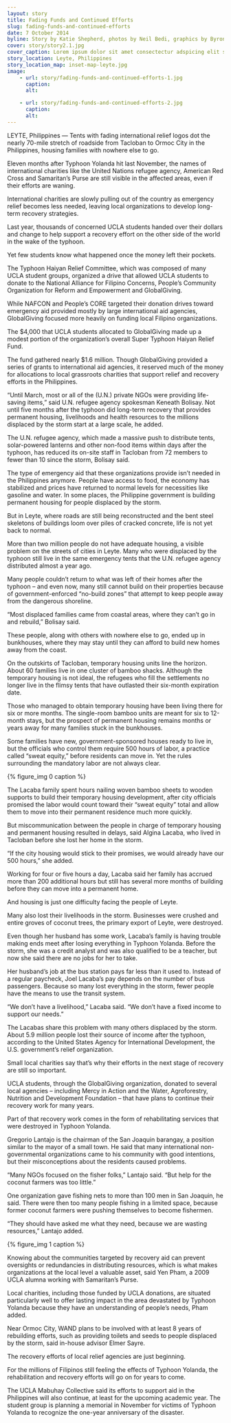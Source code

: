 ```yaml
---
layout: story
title: Fading Funds and Continued Efforts
slug: fading-funds-and-continued-efforts
date: 7 October 2014
byline: Story by Katie Shepherd, photos by Neil Bedi, graphics by Byron Lutz
cover: story/story2.1.jpg
cover_caption: Lorem ipsum dolor sit amet consectectur adspicing elit sed do eisumod.
story_location: Leyte, Philippines
story_location_map: inset-map-leyte.jpg
image:
    - url: story/fading-funds-and-continued-efforts-1.jpg
      caption:
      alt: 

    - url: story/fading-funds-and-continued-efforts-2.jpg
      caption:
      alt: 
---
```


LEYTE, Philippines — Tents with fading international relief logos dot the nearly 70-mile stretch of roadside from Tacloban to Ormoc City in the Philippines, housing families with nowhere else to go. 

Eleven months after Typhoon Yolanda hit last November, the names of international charities like the United Nations refugee agency, American Red Cross and Samaritan’s Purse are still visible in the affected areas, even if their efforts are waning.

International charities are slowly pulling out of the country as emergency relief becomes less needed, leaving local organizations to develop long-term recovery strategies. 

Last year, thousands of concerned UCLA students handed over their dollars and change to help support a recovery effort on the other side of the world in the wake of the typhoon. 

Yet few students know what happened once the money left their pockets. 

The Typhoon Haiyan Relief Committee, which was composed of many UCLA student groups, organized a drive that allowed UCLA students to donate to the National Alliance for Filipino Concerns, People’s Community Organization for Reform and Empowerment and GlobalGiving. 

While NAFCON and People’s CORE targeted their donation drives toward emergency aid provided mostly by large international aid agencies, GlobalGiving focused more heavily on funding local Filipino organizations. 

The $4,000 that UCLA students allocated to GlobalGiving made up a modest portion of the organization’s overall Super Typhoon Haiyan Relief Fund. 

The fund gathered nearly $1.6 million. Though GlobalGiving provided a series of grants to international aid agencies, it reserved much of the money for allocations to local grassroots charities that support relief and recovery efforts in the Philippines.

“Until March, most or all of the (U.N.) private NGOs were providing life-saving items,” said U.N. refugee agency spokesman Keneath Bolisay. Not until five months after the typhoon did long-term recovery that provides permanent housing, livelihoods and health resources to the millions displaced by the storm start at a large scale, he added.

The U.N. refugee agency, which made a massive push to distribute tents, solar-powered lanterns and other non-food items within days after the typhoon, has reduced its on-site staff in Tacloban from 72 members to fewer than 10 since the storm, Bolisay said. 

The type of emergency aid that these organizations provide isn’t needed in the Philippines anymore. People have access to food, the economy has stabilized and prices have returned to normal levels for necessities like gasoline and water. In some places, the Philippine government is building permanent housing for people displaced by the storm. 

But in Leyte, where roads are still being reconstructed and the bent steel skeletons of buildings loom over piles of cracked concrete, life is not yet back to normal.

More than two million people do not have adequate housing, a visible problem on the streets of cities in Leyte.  Many who were displaced by the typhoon still live in the same emergency tents that the U.N. refugee agency distributed almost a year ago. 

Many people couldn’t return to what was left of their homes after the typhoon – and even now, many still cannot build on their properties because of government-enforced “no-build zones” that attempt to keep people away from the dangerous shoreline.

“Most displaced families came from coastal areas, where they can’t go in and rebuild,” Bolisay said. 
 
These people, along with others with nowhere else to go, ended up in bunkhouses, where they may stay until they can afford to build new homes away from the coast.

On the outskirts of Tacloban, temporary housing units line the horizon. About 60 families live in one cluster of bamboo shacks. Although the temporary housing is not ideal, the refugees who fill the settlements no longer live in the flimsy tents that have outlasted their six-month expiration date.

Those who managed to obtain temporary housing have been living there for six or more months. The single-room bamboo units are meant for six to 12-month stays, but the prospect of permanent housing remains months or years away for many families stuck in the bunkhouses.

Some families have new, government-sponsored houses ready to live in, but the officials who control them require 500 hours of labor, a practice called “sweat equity,” before residents can move in. Yet the rules surrounding the mandatory labor are not always clear.

{% figure_img 0 caption %}

The Lacaba family spent hours nailing woven bamboo sheets to wooden supports to build their temporary housing development, after city officials promised the labor would count toward their “sweat equity” total and allow them to move into their permanent residence much more quickly. 

But miscommunication between the people in charge of temporary housing and permanent housing resulted in delays, said Algina Lacaba, who lived in Tacloban before she lost her home in the storm. 

“If the city housing would stick to their promises, we would already have our 500 hours,” she added. 

Working for four or five hours a day, Lacaba said her family has accrued more than 200 additional hours but still has several more months of building before they can move into a permanent home.

And housing is just one difficulty facing the people of Leyte. 

Many also lost their livelihoods in the storm. Businesses were crushed and entire groves of coconut trees, the primary export of Leyte, were destroyed. 

Even though her husband has some work, Lacaba’s family is having trouble making ends meet after losing everything in Typhoon Yolanda. Before the storm, she was a credit analyst and was also qualified to be a teacher, but now she said there are no jobs for her to take. 

Her husband’s job at the bus station pays far less than it used to. Instead of a regular paycheck, Joel Lacaba’s pay depends on the number of bus passengers. Because so many lost everything in the storm, fewer people have the means to use the transit system. 

“We don’t have a livelihood,” Lacaba said. “We don’t have a fixed income to support our needs.” 

The Lacabas share this problem with many others displaced by the storm. About 5.9 million people lost their source of income after the typhoon, according to the United States Agency for International Development, the U.S. government’s relief organization. 

Small local charities say that’s why their efforts in the next stage of recovery are still so important.

UCLA students, through the GlobalGiving organization, donated to several local agencies – including Mercy in Action and the Water, Agroforestry, Nutrition and Development Foundation – that have plans to continue their recovery work for many years.

Part of that recovery work comes in the form of rehabilitating services that were destroyed in Typhoon Yolanda. 

Gregorio Lantajo is the chairman of the San Joaquin barangay, a position similar to the mayor of a small town. He said that many international non-governmental organizations came to his community with good intentions, but their misconceptions about the residents caused problems. 

“Many NGOs focused on the fisher folks,” Lantajo said. “But help for the coconut farmers was too little.” 

One organization gave fishing nets to more than 100 men in San Joaquin, he said. There were then too many people fishing in a limited space, because former coconut farmers were pushing themselves to become fishermen. 

“They should have asked me what they need, because we are wasting resources,” Lantajo added. 

{% figure_img 1 caption %}

Knowing about the communities targeted by recovery aid can prevent oversights or redundancies in distributing resources, which is what makes organizations at the local level a valuable asset, said Yen Pham, a 2009 UCLA alumna working with Samaritan’s Purse. 

Local charities, including those funded by UCLA donations, are situated particularly well to offer lasting impact in the area devastated by Typhoon Yolanda because they have an understanding of people’s needs, Pham added.

Near Ormoc City, WAND plans to be involved with at least 8 years of rebuilding efforts, such as providing toilets and seeds to people displaced by the storm, said in-house advisor Elmer Sayre. 

The recovery efforts of local relief agencies are just beginning.

For the millions of Filipinos still feeling the effects of Typhoon Yolanda, the rehabilitation and recovery efforts will go on for years to come. 

The UCLA Mabuhay Collective said its efforts to support aid in the Philippines will also continue, at least for the upcoming academic year. The student group is planning a memorial in November for victims of Typhoon Yolanda to recognize the one-year anniversary of the disaster. 
